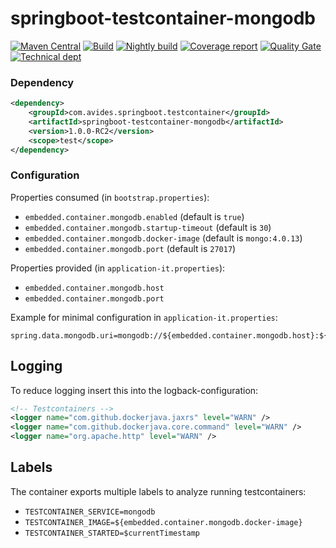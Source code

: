 # springboot-testcontainer-mongodb

[![Maven Central](https://img.shields.io/maven-metadata/v/http/central.maven.org/maven2/com/avides/springboot/testcontainer/springboot-testcontainer-mongodb/maven-metadata.xml.svg)](https://search.maven.org/#search%7Cgav%7C1%7Cg%3A%22com.avides.springboot.testcontainer%22%20AND%20a%3A%22springboot-testcontainer-mongodb%22)
[![Build](https://github.com/springboot-testcontainer/springboot-testcontainer-mongodb/workflows/release/badge.svg)](https://github.com/springboot-testcontainer/springboot-testcontainer-mongodb/actions)
[![Nightly build](https://github.com/springboot-testcontainer/springboot-testcontainer-mongodb/workflows/nightly/badge.svg)](https://github.com/springboot-testcontainer/springboot-testcontainer-mongodb/actions)
[![Coverage report](https://sonarcloud.io/api/project_badges/measure?project=springboot-testcontainer_springboot-testcontainer-mongodb&metric=coverage)](https://sonarcloud.io/dashboard?id=springboot-testcontainer_springboot-testcontainer-mongodb)
[![Quality Gate](https://sonarcloud.io/api/project_badges/measure?project=springboot-testcontainer_springboot-testcontainer-mongodb&metric=alert_status)](https://sonarcloud.io/dashboard?id=springboot-testcontainer_springboot-testcontainer-mongodb)
[![Technical dept](https://sonarcloud.io/api/project_badges/measure?project=springboot-testcontainer_springboot-testcontainer-mongodb&metric=sqale_index)](https://sonarcloud.io/dashboard?id=springboot-testcontainer_springboot-testcontainer-mongodb)

### Dependency
```xml
<dependency>
	<groupId>com.avides.springboot.testcontainer</groupId>
	<artifactId>springboot-testcontainer-mongodb</artifactId>
	<version>1.0.0-RC2</version>
	<scope>test</scope>
</dependency>
```

### Configuration
Properties consumed (in `bootstrap.properties`):
- `embedded.container.mongodb.enabled` (default is `true`)
- `embedded.container.mongodb.startup-timeout` (default is `30`)
- `embedded.container.mongodb.docker-image` (default is `mongo:4.0.13`)
- `embedded.container.mongodb.port` (default is `27017`)

Properties provided (in `application-it.properties`):
- `embedded.container.mongodb.host`
- `embedded.container.mongodb.port`

Example for minimal configuration in `application-it.properties`:
```
spring.data.mongodb.uri=mongodb://${embedded.container.mongodb.host}:${embedded.container.mongodb.port}/test
```

## Logging
To reduce logging insert this into the logback-configuration:
```xml
<!-- Testcontainers -->
<logger name="com.github.dockerjava.jaxrs" level="WARN" />
<logger name="com.github.dockerjava.core.command" level="WARN" />
<logger name="org.apache.http" level="WARN" />
```

## Labels
The container exports multiple labels to analyze running testcontainers:
- `TESTCONTAINER_SERVICE=mongodb`
- `TESTCONTAINER_IMAGE=${embedded.container.mongodb.docker-image}`
- `TESTCONTAINER_STARTED=$currentTimestamp`
